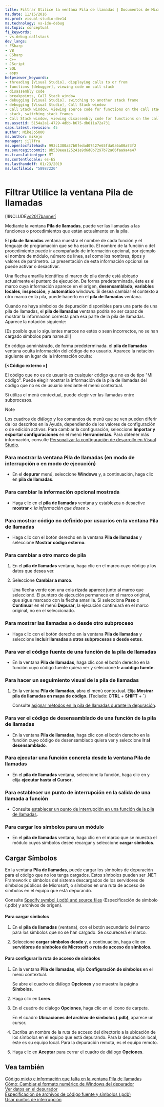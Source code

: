 ```yaml
---
title: Filtrar Utilice la ventana Pila de llamadas | Documentos de Microsoft
ms.date: 11/15/2016
ms.prod: visual-studio-dev14
ms.technology: vs-ide-debug
ms.topic: conceptual
f1_keywords:
- vs.debug.callstack
dev_langs:
- FSharp
- VB
- CSharp
- C++
- JScript
- SQL
- aspx
helpviewer_keywords:
- threading [Visual Studio], displaying calls to or from
- functions [debugger], viewing code on call stack
- disassembly code
- breakpoints, Call Stack window
- debugging [Visual Studio], switching to another stack frame
- debugging [Visual Studio], Call Stack window
- Call Stack window, viewing source code for functions on the call stack
- stack, switching stack frames
- Call Stack window, viewing disassembly code for functions on the call stack
ms.assetid: 5154a2a1-4729-4dbb-b675-db611a72a731
caps.latest.revision: 45
author: MikeJo5000
ms.author: mikejo
manager: jillfra
ms.openlocfilehash: 993c1380a37b0fedad07427e65fda0a6a80a73f2
ms.sourcegitcommit: 8b538eea125241e9d6d8b7297b72a66faa9a4a47
ms.translationtype: MT
ms.contentlocale: es-ES
ms.lasthandoff: 01/23/2019
ms.locfileid: "58987220"
---
```

# <a name="how-to-use-the-call-stack-window"></a>Filtrar Utilice la ventana Pila de llamadas
[!INCLUDE[vs2017banner](../includes/vs2017banner.md)]

Mediante la ventana **Pila de llamadas**, puede ver las llamadas a las funciones o procedimientos que están actualmente en la pila.  
  
 El **pila de llamadas** ventana muestra el nombre de cada función y el lenguaje de programación que se ha escrito. El nombre de la función o del procedimiento puede ir acompañado de información opcional, por ejemplo el nombre de módulo, número de línea, así como los nombres, tipos y valores de parámetro. La presentación de esta información opcional se puede activar o desactivar.  
  
 Una flecha amarilla identifica el marco de pila donde está ubicado actualmente el puntero de ejecución. De forma predeterminada, éste es el marco cuya información aparece en el origen, **desensamblado**, **variables locales**, **inspección**, y **automático** windows. Si desea cambiar el contexto a otro marco en la pila, puede hacerlo en el **pila de llamadas** ventana.  
  
 Cuando no haya símbolos de depuración disponibles para una parte de una pila de llamadas, el **pila de llamadas** ventana podría no ser capaz de mostrar la información correcta para esa parte de la pila de llamadas. Aparece la notación siguiente:  
  
 [Es posible que lo siguientes marcos no estés o sean incorrectos, no se han cargado símbolos para name.dll]  
  
 En código administrado, de forma predeterminada. el **pila de llamadas** ventana oculta información del código de no usuario. Aparece la notación siguiente en lugar de la información oculta:  
  
 **[\<Código externo >]**  
  
 El código que no es de usuario es cualquier código que no es de tipo "Mi código". Puede elegir mostrar la información de la pila de llamadas del código que no es de usuario mediante el menú contextual.  
  
 Si utiliza el menú contextual, puede elegir ver las llamadas entre subprocesos.  
  
> [!NOTE]
>  Los cuadros de diálogo y los comandos de menú que se ven pueden diferir de los descritos en la Ayuda, dependiendo de los valores de configuración o de edición activos. Para cambiar la configuración, seleccione **Importar y exportar configuraciones** en el menú **Herramientas**. Para obtener más información, consulte [Personalizar la configuración de desarrollo en Visual Studio](http://msdn.microsoft.com/22c4debb-4e31-47a8-8f19-16f328d7dcd3).  
  
### <a name="to-display-the-call-stack-window-in-break-mode-or-in-run-mode"></a>Para mostrar la ventana Pila de llamadas (en modo de interrupción o en modo de ejecución)  
  
-   En el **depurar** menú, seleccione **Windows** y, a continuación, haga clic en **pila de llamadas**.  
  
### <a name="to-change-the-optional-information-displayed"></a>Para cambiar la información opcional mostrada  
  
-   Haga clic en el **pila de llamadas** ventana y establezca o desactive **mostrar \<**  _la información que desee_ **>**.  
  
### <a name="to-display-non-user-code-frames-in-the-call-stack-window"></a>Para mostrar código no definido por usuarios en la ventana Pila de llamadas  
  
-   Haga clic con el botón derecho en la ventana **Pila de llamadas** y seleccione **Mostrar código externo**.  
  
### <a name="to-switch-to-another-stack-frame"></a>Para cambiar a otro marco de pila  
  
1.  En el **pila de llamadas** ventana, haga clic en el marco cuyo código y los datos que desea ver.  
  
2.  Seleccione **Cambiar a marco**.  
  
     Una flecha verde con una cola rizada aparece junto al marco que seleccionó. El puntero de ejecución permanece en el marco original, que sigue marcado con la flecha amarilla. Si selecciona **Paso** o **Continuar** en el menú **Depurar**, la ejecución continuará en el marco original, no en el seleccionado.  
  
### <a name="to-display-calls-to-or-from-another-thread"></a>Para mostrar las llamadas a o desde otro subproceso  
  
-   Haga clic con el botón derecho en la ventana **Pila de llamadas** y seleccione **Incluir llamadas a otros subprocesos o desde estos**.  
  
### <a name="to-view-the-source-code-for-a-function-on-the-call-stack"></a>Para ver el código fuente de una función de la pila de llamadas  
  
-   En la ventana **Pila de llamadas**, haga clic con el botón derecho en la función cuyo código fuente quiera ver y seleccione **Ir a código fuente**.  
  
### <a name="to-visually-trace-the-call-stack"></a>Para hacer un seguimiento visual de la pila de llamadas  
  
1.  En la ventana **Pila de llamadas**, abra el menú contextual. Elija **Mostrar pila de llamadas en mapa de código**. (Teclado: **CTRL** + **SHIFT** + **`**)  
  
     Consulte [asignar métodos en la pila de llamadas durante la depuración](../debugger/map-methods-on-the-call-stack-while-debugging-in-visual-studio.md).  
  
### <a name="to-view-the-disassembly-code-for-a-function-on-the-call-stack"></a>Para ver el código de desensamblado de una función de la pila de llamadas  
  
-   En la ventana **Pila de llamadas**, haga clic con el botón derecho en la función cuyo código de desensamblado quiera ver y seleccione **Ir al desensamblado**.  
  
### <a name="to-run-to-a-specific-function-from-the-call-stack-window"></a>Para ejecutar una función concreta desde la ventana Pila de llamadas  
  
-  En el **pila de llamadas** ventana, seleccione la función, haga clic en y elija **ejecutar hasta el Cursor**.  
  
### <a name="to-set-a-breakpoint-on-the-exit-point-of-a-function-call"></a>Para establecer un punto de interrupción en la salida de una llamada a función  
  
-   Consulte [establecer un punto de interrupción en una función de la pila de llamadas](../debugger/using-breakpoints.md#BKMK_Set_a_breakpoint_in_the_call_stack_window).  
  
### <a name="to-load-symbols-for-a-module"></a>Para cargar los símbolos para un módulo  
  
-   En el **pila de llamadas** ventana, haga clic en el marco que se muestra el módulo cuyos símbolos desee recargar y seleccione **cargar símbolos**.  
  
## <a name="loading-symbols"></a>Cargar Símbolos  
 En la ventana **Pila de llamadas**, puede cargar los símbolos de depuración para el código que no los tenga cargados. Estos símbolos pueden ser .NET Framework o símbolos del sistema descargados de los servidores de símbolos públicos de Microsoft, o símbolos en una ruta de acceso de símbolos en el equipo que está depurando.  
  
 Consulte [Specify symbol (.pdb) and source files](../debugger/specify-symbol-dot-pdb-and-source-files-in-the-visual-studio-debugger.md) (Especificación de símbolo (.pdb) y archivos de origen).  
  
#### <a name="to-load-symbols"></a>Para cargar símbolos  
  
1.  En el **pila de llamadas** (ventana), con el botón secundario del marco para los símbolos que no se han cargado. Se oscurecerá el marco.  
  
2.  Seleccione **cargar símbolos desde** y, a continuación, haga clic en **servidores de símbolos de Microsoft** o **ruta de acceso de símbolos**.  
  
#### <a name="to-set-the-symbol-path"></a>Para configurar la ruta de acceso de símbolos  
  
1.  En la ventana **Pila de llamadas**, elija **Configuración de símbolos** en el menú contextual.  
  
     Se abre el cuadro de diálogo **Opciones** y se muestra la página **Símbolos**.  
  
2.  Haga clic en **Lores**.  
  
3.  En el cuadro de diálogo **Opciones**, haga clic en el icono de carpeta.  
  
     En el cuadro **Ubicaciones del archivo de símbolos (.pdb)**, aparece un cursor.  
  
4.  Escriba un nombre de la ruta de acceso del directorio a la ubicación de los símbolos en el equipo que está depurando. Para la depuración local, éste es su equipo local. Para la depuración remota, es el equipo remoto.  
  
5.  Haga clic en **Aceptar** para cerrar el cuadro de diálogo **Opciones**.  
  
## <a name="see-also"></a>Vea también  
 [Código mixto e información que falta en la ventana Pila de llamadas](../debugger/mixed-code-and-missing-information-in-the-call-stack-window.md)   
 [Cómo: Cambiar el formato numérico de Windows del depurador](http://msdn.microsoft.com/library/cd593847-a625-411d-a430-b798346ef18f)   
 [Ver datos en el depurador](../debugger/viewing-data-in-the-debugger.md)   
 [Especificación de archivos de código fuente y símbolos (.pdb)](../debugger/specify-symbol-dot-pdb-and-source-files-in-the-visual-studio-debugger.md)   
 [Usar puntos de interrupción](../debugger/using-breakpoints.md)
